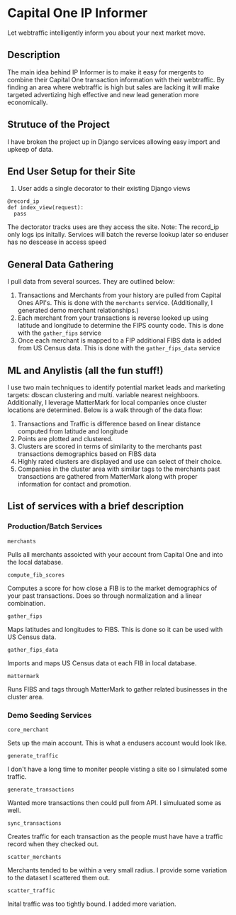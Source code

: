 # Capital One IP Informer
Let webtraffic intelligently inform you about your next market move.

## Description
The main idea behind IP Informer is to make it easy for mergents to combine their Capital One transaction information with their webtraffic.
By finding an area where webtraffic is high but sales are lacking it will make targeted advertizing high effective and new lead generation more economically.


## Strutuce of the Project
I have broken the project up in Django services allowing easy import and upkeep of data.


## End User Setup for their Site
1. User adds a single decorator to their existing Django views
```
@record_ip
def index_view(request):
  pass
```
The dectorator tracks uses are they access the site. Note: The record_ip only logs ips initally. Services will batch the reverse lookup later so enduser has no descease in access speed


## General Data Gathering
I pull data from several sources. They are outlined below:
1. Transactions and Merchants from your history are pulled from Capital Ones API's. This is done with the ```merchants``` service. (Additionally, I generated demo merchant relationships.)
2. Each merchant from your transactions is reverse looked up using latitude and longitude to determine the FIPS county code. This is done with the ```gather_fips``` service
3. Once each merchant is mapped to a FIP additional FIBS data is added from US Census data. This is done with the ```gather_fips_data``` service

## ML and Anylistis (all the fun stuff!)
I use two main techniques to identify potential market leads and marketing targets: dbscan clustering and multi. variable nearest neighboors. Additionally, I leverage MatterMark for local companies once cluster locations are determined. Below is a walk through of the data flow:

1. Transactions and Traffic is difference based on linear distance computed from latitude and longitude
2. Points are plotted and clustered.
3. Clusters are scored in terms of similarity to the merchants past transactions demographics based on FIBS data
4. Highly rated clusters are displayed and use can select of their choice.
5. Companies in the cluster area with similar tags to the merchants past transactions are gathered from MatterMark along with proper information for contact and promotion.

## List of services with a brief description

### Production/Batch Services

```merchants```

Pulls all merchants assoicted with your account from Capital One and into the local database.

```compute_fib_scores```

Computes a score for how close a FIB is to the market demographics of your past transactions. Does so through normalization and a linear combination.

```gather_fips```

Maps latitudes and longitudes to FIBS. This is done so it can be used with US Census data.

```gather_fips_data```

Imports and maps US Census data ot each FIB in local database.

```mattermark```

Runs FIBS and tags through MatterMark to gather related businesses in the cluster area.


### Demo Seeding Services

```core_merchant```

Sets up the main account. This is what a endusers account would look like.

```generate_traffic```

I don't have a long time to moniter people visting a site so I simulated some traffic.

```generate_transactions```

Wanted more transactions then could pull from API. I simuluated some as well.

```sync_transactions```

Creates traffic for each transaction as the people must have have a traffic record when they checked out.

```scatter_merchants```

Merchants tended to be within a very small radius. I provide some variation to the dataset I scattered them out.

```scatter_traffic```

Inital traffic was too tightly bound. I added more variation.





